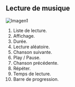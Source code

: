 ## Lecture de musique

![Imagen1](http://static.energysistem.com/images/manuals/42762/57cd4247ebfe5.jpg)

1. Liste de lecture.
2. Affichage.
3. Durée.
4. Lecture aléatoire.
5. Chanson suivante.
6. Play / Pause.
7. Chanson précédente.
8. Répéter.
9. Temps de lecture.
10. Barre de progression.
